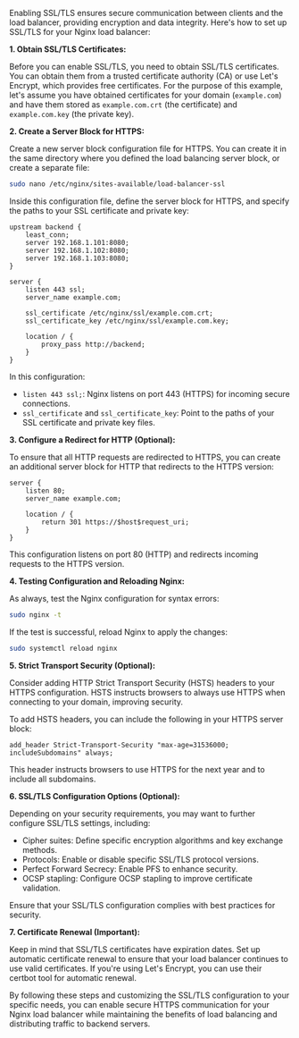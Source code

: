 Enabling SSL/TLS ensures secure communication between clients and the load balancer, providing encryption and data integrity. Here's how to set up SSL/TLS for your Nginx load balancer:

**1. Obtain SSL/TLS Certificates:**

Before you can enable SSL/TLS, you need to obtain SSL/TLS certificates. You can obtain them from a trusted certificate authority (CA) or use Let's Encrypt, which provides free certificates. For the purpose of this example, let's assume you have obtained certificates for your domain (`example.com`) and have them stored as `example.com.crt` (the certificate) and `example.com.key` (the private key).

**2. Create a Server Block for HTTPS:**

Create a new server block configuration file for HTTPS. You can create it in the same directory where you defined the load balancing server block, or create a separate file:

```bash
sudo nano /etc/nginx/sites-available/load-balancer-ssl
```

Inside this configuration file, define the server block for HTTPS, and specify the paths to your SSL certificate and private key:

```nginx
upstream backend {
    least_conn;
    server 192.168.1.101:8080;
    server 192.168.1.102:8080;
    server 192.168.1.103:8080;
}

server {
    listen 443 ssl;
    server_name example.com;

    ssl_certificate /etc/nginx/ssl/example.com.crt;
    ssl_certificate_key /etc/nginx/ssl/example.com.key;

    location / {
        proxy_pass http://backend;
    }
}
```

In this configuration:

- `listen 443 ssl;`: Nginx listens on port 443 (HTTPS) for incoming secure connections.
- `ssl_certificate` and `ssl_certificate_key`: Point to the paths of your SSL certificate and private key files.

**3. Configure a Redirect for HTTP (Optional):**

To ensure that all HTTP requests are redirected to HTTPS, you can create an additional server block for HTTP that redirects to the HTTPS version:

```nginx
server {
    listen 80;
    server_name example.com;

    location / {
        return 301 https://$host$request_uri;
    }
}
```

This configuration listens on port 80 (HTTP) and redirects incoming requests to the HTTPS version.

**4. Testing Configuration and Reloading Nginx:**

As always, test the Nginx configuration for syntax errors:

```bash
sudo nginx -t
```

If the test is successful, reload Nginx to apply the changes:

```bash
sudo systemctl reload nginx
```

**5. Strict Transport Security (Optional):**

Consider adding HTTP Strict Transport Security (HSTS) headers to your HTTPS configuration. HSTS instructs browsers to always use HTTPS when connecting to your domain, improving security.

To add HSTS headers, you can include the following in your HTTPS server block:

```nginx
add_header Strict-Transport-Security "max-age=31536000; includeSubdomains" always;
```

This header instructs browsers to use HTTPS for the next year and to include all subdomains.

**6. SSL/TLS Configuration Options (Optional):**

Depending on your security requirements, you may want to further configure SSL/TLS settings, including:

- Cipher suites: Define specific encryption algorithms and key exchange methods.
- Protocols: Enable or disable specific SSL/TLS protocol versions.
- Perfect Forward Secrecy: Enable PFS to enhance security.
- OCSP stapling: Configure OCSP stapling to improve certificate validation.

Ensure that your SSL/TLS configuration complies with best practices for security.

**7. Certificate Renewal (Important):**

Keep in mind that SSL/TLS certificates have expiration dates. Set up automatic certificate renewal to ensure that your load balancer continues to use valid certificates. If you're using Let's Encrypt, you can use their certbot tool for automatic renewal.

By following these steps and customizing the SSL/TLS configuration to your specific needs, you can enable secure HTTPS communication for your Nginx load balancer while maintaining the benefits of load balancing and distributing traffic to backend servers.